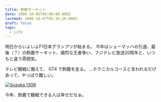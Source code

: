 ```yaml
---
title: 鈴鹿サーキット
date: 2006-10-06T00:00:00.000Z
lastmod: 2006-10-07T05:35:26.000Z
draft: false
tags:
  - Life
---
```


明日からいよいよF1日本グランプリが始まる。 今年はシューマッハの引退、最後（？）の鈴鹿サーキット、熾烈な王者争い、フジテレビ放送20周年と、いつもと違う雰囲気。

テレビ観戦に備えて、 GT4 で鈴鹿を走る。 …テクニカルコースと言われるだけあって、やっぱり難しい。

[![Suzuka 130R](https://farm1.staticflickr.com/87/262442201_64bdbe162d.jpg "Suzuka 130R")](http://www.flickr.com/photos/machu/262442201/)

今年、鈴鹿で観戦できる人は幸せだなぁ。
